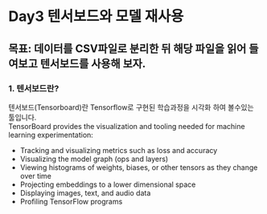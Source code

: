 # Day3 텐서보드와 모델 재사용
## 목표: 데이터를 CSV파일로 분리한 뒤 해당 파일을 읽어 들여보고 텐서보드를 사용해 보자.
### **1. 텐서보드란?**
텐서보드(Tensorboard)란 Tensorflow로 구현된 학습과정을 시각화 하여 볼수있는 툴입니다.   
TensorBoard provides the visualization and tooling needed for machine learning experimentation:
+ Tracking and visualizing metrics such as loss and accuracy
+ Visualizing the model graph (ops and layers)
+ Viewing histograms of weights, biases, or other tensors as they change over time
+ Projecting embeddings to a lower dimensional space
+ Displaying images, text, and audio data
+ Profiling TensorFlow programs
